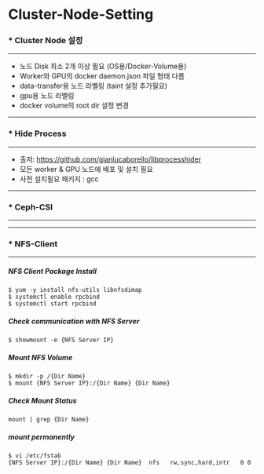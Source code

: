 # Cluster-Node-Setting

### * Cluster Node 설정
---
- 노드 Disk 최소 2개 이상 필요 (OS용/Docker-Volume용)
- Worker와 GPU의 docker daemon.json 파일 형태 다름
- data-transfer용 노드 라벨링 (taint 설정 추가필요)
- gpu용 노드 라벨링
- docker volume의 root dir 설정 변경
---
### * Hide Process 
---
- 출저: https://github.com/gianlucaborello/libprocesshider
- 모든 worker & GPU 노드에 배포 및 설치 필요
- 사전 설치필요 패키지 : gcc
---
### * Ceph-CSI
---

---
### * NFS-Client
---
##### NFS Client Package Install
```
$ yum -y install nfs-utils libnfsdimap
$ systemctl enable rpcbind
$ systemctl start rpcbind
```
##### Check communication with NFS Server 
```
$ showmount -e {NFS Server IP}
```
##### Mount NFS Volume
```
$ mkdir -p /{Dir Name}
$ mount {NFS Server IP}:/{Dir Name} {Dir Name}
```
##### Check Mount Status
```
mount | grep {Dir Name}
```
##### mount permanently
```
$ vi /etc/fstab
{NFS Server IP}:/{Dir Name} {Dir Name}  nfs   rw,sync,hard,intr   0 0
```

